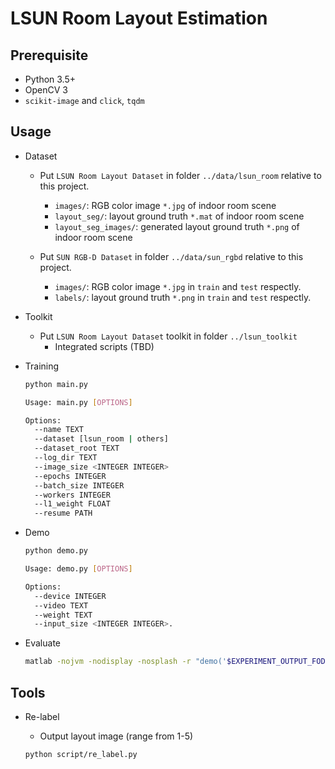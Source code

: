 # LSUN Room Layout Estimation

## Prerequisite

- Python 3.5+
- OpenCV 3
- `scikit-image` and `click`, `tqdm`

## Usage

- Dataset

  - Put `LSUN Room Layout Dataset` in folder `../data/lsun_room` relative to this project.
    - `images/`: RGB color image `*.jpg` of indoor room scene
    - `layout_seg/`: layout ground truth `*.mat` of indoor room scene
    - `layout_seg_images/`: generated layout ground truth `*.png` of indoor room scene

  - Put `SUN RGB-D Dataset` in folder `../data/sun_rgbd` relative to this project.
    - `images/`: RGB color image `*.jpg` in `train` and `test` respectly.
    - `labels/`: layout ground truth `*.png` in `train` and `test` respectly.

- Toolkit

  - Put `LSUN Room Layout Dataset` toolkit in folder `../lsun_toolkit`
    - Integrated scripts (TBD)

- Training

  ```bash
  python main.py

  Usage: main.py [OPTIONS]

  Options:
    --name TEXT
    --dataset [lsun_room | others]
    --dataset_root TEXT
    --log_dir TEXT
    --image_size <INTEGER INTEGER>
    --epochs INTEGER
    --batch_size INTEGER
    --workers INTEGER
    --l1_weight FLOAT
    --resume PATH
  ```

- Demo

  ```bash
  python demo.py

  Usage: demo.py [OPTIONS]

  Options:
    --device INTEGER
    --video TEXT
    --weight TEXT
    --input_size <INTEGER INTEGER>.

  ```

- Evaluate

  ```bash
  matlab -nojvm -nodisplay -nosplash -r "demo('$EXPERIMENT_OUTPUT_FODLER'); exit;"
  ```

## Tools

- Re-label

  - Output layout image (range from 1-5)

  ```bash
  python script/re_label.py
  ```
